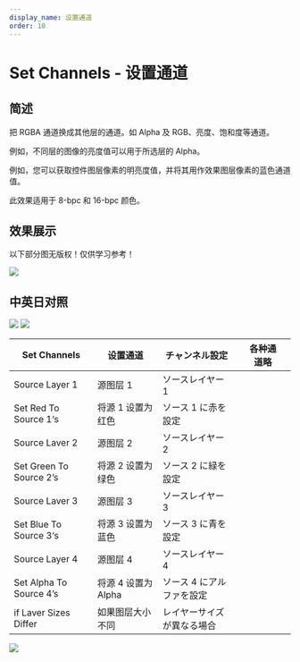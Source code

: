 ```yaml
---
display_name: 设置通道
order: 10
---
```


# Set Channels - 设置通道

## 简述

把 RGBA 通道换成其他层的通道。如 Alpha 及 RGB、亮度、饱和度等通道。

例如，不同层的图像的亮度值可以用于所选层的 Alpha。

例如，您可以获取控件图层像素的明亮度值，并将其用作效果图层像素的蓝色通道值。

此效果适用于 8-bpc 和 16-bpc 颜色。

## 效果展示

以下部分图无版权！仅供学习参考！

![](https://mir.yuelili.com/user/AE/effects/ext/image00418.jpg)

## 中英日对照

![](https://mir.yuelili.com/user/AE/effects/AE-Effects-Channel-Set_Channels.png)
![](https://mir.yuelili.com/user/AE/effects/AE-Effects-Channel-Set_Channels_cn.png)

| Set Channels            | 设置通道            | チャンネル設定             |     | 各种通道略 |     |
| ----------------------- | ------------------- | -------------------------- | --- | ---------- | --- |
| Source Layer 1          | 源图层 1            | ソースレイヤー 1           |     |            |     |
| Set Red To Source 1‘s   | 将源 1 设置为红色   | ソース 1 に赤を設定        |     |            |     |
| Source Laver 2          | 源图层 2            | ソースレイヤー 2           |     |            |     |
| Set Green To Source 2’s | 将源 2 设置为绿色   | ソース 2 に緑を設定        |     |            |     |
| Source Laver 3          | 源图层 3            | ソースレイヤー 3           |     |            |     |
| Set Blue To Source 3‘s  | 将源 3 设置为蓝色   | ソース 3 に青を設定        |     |            |     |
| Source Layer 4          | 源图层 4            | ソースレイヤー 4           |     |            |     |
| Set Alpha To Source 4’s | 将源 4 设置为 Alpha | ソース 4 にアルファを設定  |     |            |     |
| if Laver Sizes Differ   | 如果图层大小不同    | レイヤーサイズが異なる場合 |     |            |     |

![](https://mir.yuelili.com/user/AE/effects/ext/image00419-1.jpg)
